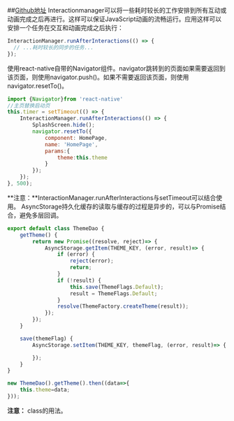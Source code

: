 ##[Github地址](https://github.com/crazycodeboy/GitHubPopular)
Interactionmanager可以将一些耗时较长的工作安排到所有互动或动画完成之后再进行。这样可以保证JavaScript动画的流畅运行。应用这样可以安排一个任务在交互和动画完成之后执行：
```javascript
InteractionManager.runAfterInteractions(() => {
  // ...耗时较长的同步的任务...
});
```
使用react-native自带的Navigator组件。navigator跳转到的页面如果需要返回到该页面，则使用navigator.push()。如果不需要返回该页面，则使用 navigator.resetTo()。
```javascript
import {Navigator}from 'react-native'
//主页替换启动页
this.timer = setTimeout(() => {
    InteractionManager.runAfterInteractions(() => {
        SplashScreen.hide();
        navigator.resetTo({
            component: HomePage,
            name: 'HomePage',
            params:{
                theme:this.theme
            }
        });
    });
}, 500);
```
**注意：**InteractionManager.runAfterInteractions与setTimeout可以结合使用。
AsyncStorage持久化缓存的读取与缓存的过程是异步的，可以与Promise结合，避免多层回调。
```javascript
export default class ThemeDao {
    getTheme() {
        return new Promise((resolve, reject)=> {
            AsyncStorage.getItem(THEME_KEY, (error, result)=> {
                if (error) {
                    reject(error);
                    return;
                }
                if (!result) {
                    this.save(ThemeFlags.Default);
                    result = ThemeFlags.Default;
                }
                resolve(ThemeFactory.createTheme(result));
            });
        });
    }

    save(themeFlag) {
        AsyncStorage.setItem(THEME_KEY, themeFlag, (error, result)=> {

        });
    }
}

new ThemeDao().getTheme().then((data=>{
    this.theme=data;
}));
 ```
**注意：** class的用法。
